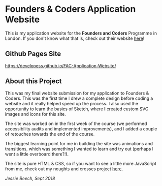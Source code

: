 # Founders & Coders Application Website

This is my application website for the **Founders and Coders** Programme in London. 
If you don't know what that is, check out their website [here](https://foundersandcoders.com/)!

## Github Pages Site

https://developess.github.io/FAC-Application-Website/

## About this Project

This was my final website submission for my application to Founders & Coders. This was the first time I drew a complete design before coding a website and it really helped speed up the process. I also used the opportunity to learn the basics of Sketch, where I created custom SVG images and icons for this site. 

The site was worked on in the first week of the course (we performed accessibility audits and implemented improvements), and I added a couple of retouches towards the end of the course.

The biggest learning point for me in building the site was animations and transitions, which was something I wanted to learn and try out (perhaps I went a little overboard there?!). 

The site is pure HTML & CSS, so if you want to see a little more JavaScript from me, check out my noughts and crosses project [here](https://github.com/developess/Noughts-and-Crosses).

_Jessie Beech, Sept 2018_

